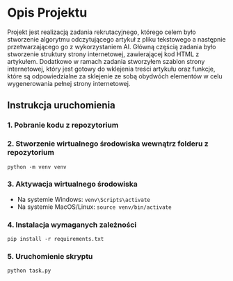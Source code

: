 # Opis Projektu
Projekt jest realizacją zadania rekrutacyjnego, którego celem było stworzenie algorytmu odczytującego artykuł z pliku tekstowego a następnie przetwarzającego go z wykorzystaniem AI.
Główną częścią zadania było stworzenie struktury strony internetowej, zawierającej kod HTML z artykułem.
Dodatkowo w ramach zadania stworzyłem szablon strony internetowej, który jest gotowy do wklejenia treści artykułu oraz funkcje,
które są odpowiedzialne za sklejenie ze sobą obydwóch elementów w celu wygenerowania pełnej strony internetowej.

## Instrukcja uruchomienia
### 1. Pobranie kodu z repozytorium

### 2. Stworzenie wirtualnego środowiska wewnątrz folderu z repozytorium
```
python -m venv venv
```
### 3. Aktywacja wirtualnego środowiska
  * Na systemie Windows:
  ```venv\Scripts\activate```
  * Na systemie MacOS/Linux:
  ```source venv/bin/activate```
### 4. Instalacja wymaganych zależności
```pip install -r requirements.txt```

### 5. Uruchomienie skryptu
```python task.py```
